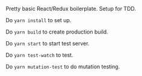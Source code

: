 Pretty basic React/Redux boilerplate. Setup for TDD.

Do `yarn install` to set up.

Do `yarn build` to create production build.

Do `yarn start` to start test server.

Do `yarn test-watch` to test.

Do `yarn mutation-test` to do mutation testing.